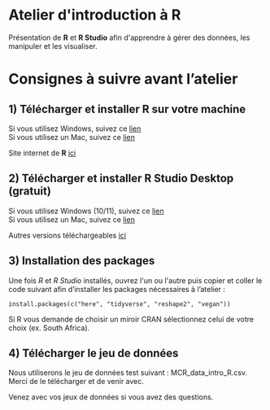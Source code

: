 # Atelier d'introduction à R

Présentation de **R** et **R Studio** afin d'apprendre à gérer des données, les manipuler et les visualiser.

# Consignes à suivre avant l’atelier

## 1) Télécharger et installer R sur votre machine
  
Si vous utilisez Windows, suivez ce [lien](https://cran.r-project.org/bin/windows/base/R-4.2.1-win.exe)  
Si vous utilisez un Mac, suivez ce [lien](https://cran.r-project.org/bin/macosx/base/R-4.2.1.pkg)  

Site internet de **R** [ici](https://cran.r-project.org/)

## 2) Télécharger et installer R Studio Desktop (gratuit)
  
Si vous utilisez Windows (10/11), suivez ce [lien](https://download1.rstudio.org/desktop/windows/RStudio-2022.07.0-548.exe)  
Si vous utilisez un Mac, suivez ce [lien](https://download1.rstudio.org/desktop/macos/RStudio-2022.07.0-548.dmg)  

Autres versions téléchargeables [ici](https://www.rstudio.com/products/rstudio/download/)

## 3) Installation des packages  

Une fois *R* et *R Studio* installés, ouvrez l'un ou l'autre puis copier et coller le code suivant afin d’installer les packages nécessaires à l’atelier  :  
```
install.packages(c("here", "tidyverse", "reshape2", "vegan"))
```
Si R vous demande de choisir un miroir CRAN sélectionnez celui de votre choix (ex. South Africa).  

## 4) Télécharger le jeu de données

Nous utiliserons le jeu de données test suivant : MCR_data_intro_R.csv. Merci de le télécharger et de venir avec.  

Venez avec vos jeux de données si vous avez des questions.

